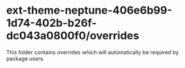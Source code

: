 # ext-theme-neptune-406e6b99-1d74-402b-b26f-dc043a0800f0/overrides

This folder contains overrides which will automatically be required by package users.
